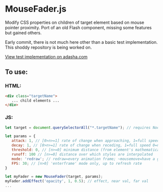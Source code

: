 # MouseFader.js


Modify CSS properties on children of target element based on mouse pointer proximity.
Port of an old Flash component, missing some features but gained others.

Early commit, there is not much here other than a basic test implementation. This shoddy repository is being worked on.

[View test implementation on adasha.com](http://www.adasha.com/lab/mousefader)

## To use:

### HTML:

```html
<div class="targetName">
   ... child elements ...
</div>
```

### JS:

```javascript
let target = document.querySelectorAll("*.targetName"); // requires NodeList at present

let params = {
   attack: 1, // [0>n>=1] rate of change when approaching, 1=full speed 0=no movement
   decay: 1, // [0>n>=1] rate of change when receding, 1=full speed 0=no movement
   threshold: 0, // [n>=0] minimum distance (from element's mathematical centre) before effect starts
   runoff: 100 // [n>=0] distance over which styles are interpolated
   mode: 'redraw'; // redraw=every animation frame; ~mousemove=have a guess; enterframe=follow FPS~
   FPS: 30; // [n>0] 'enterframe' mode only, up to refresh rate
}

let myFader = new MouseFader(target, params);
myFader.addEffect('opacity', 1, 0.5); // effect, near val, far val
...
```

